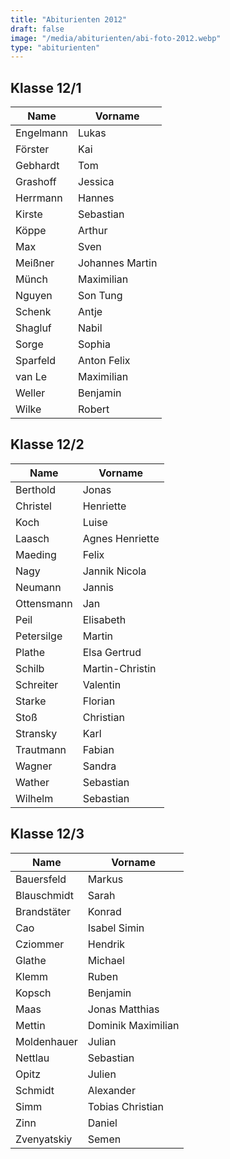 ```yaml
---
title: "Abiturienten 2012"
draft: false
image: "/media/abiturienten/abi-foto-2012.webp"
type: "abiturienten"
---
```


## Klasse 12/1

|Name|Vorname|
|-|-|
|Engelmann|Lukas|
|Förster|Kai|
|Gebhardt|Tom|
|Grashoff|Jessica|
|Herrmann|Hannes|
|Kirste|Sebastian|
|Köppe|Arthur|
|Max|Sven|
|Meißner|Johannes Martin|
|Münch|Maximilian|
|Nguyen|Son Tung|
|Schenk|Antje|
|Shagluf|Nabil|
|Sorge|Sophia|
|Sparfeld|Anton Felix|
|van Le|Maximilian|
|Weller|Benjamin|
|Wilke|Robert|

## Klasse 12/2

|Name|Vorname|
|-|-|
|Berthold|Jonas|
|Christel|Henriette|
|Koch|Luise|
|Laasch|Agnes Henriette|
|Maeding|Felix|
|Nagy|Jannik Nicola|
|Neumann|Jannis|
|Ottensmann|Jan|
|Peil|Elisabeth|
|Petersilge|Martin|
|Plathe|Elsa Gertrud|
|Schilb|Martin-Christin|
|Schreiter|Valentin|
|Starke|Florian|
|Stoß|Christian|
|Stransky|Karl|
|Trautmann|Fabian|
|Wagner|Sandra|
|Wather|Sebastian|
|Wilhelm|Sebastian|

## Klasse 12/3

|Name|Vorname|
|-|-|
|Bauersfeld|Markus|
|Blauschmidt|Sarah|
|Brandstäter|Konrad|
|Cao|Isabel Simin|
|Cziommer|Hendrik|
|Glathe|Michael|
|Klemm|Ruben|
|Kopsch|Benjamin|
|Maas|Jonas Matthias|
|Mettin|Dominik Maximilian|
|Moldenhauer|Julian|
|Nettlau|Sebastian|
|Opitz|Julien|
|Schmidt|Alexander|
|Simm|Tobias Christian|
|Zinn|Daniel|
|Zvenyatskiy|Semen|
